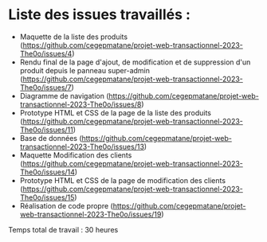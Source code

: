 # Liste des issues travaillés : 
- Maquette de la liste des produits (https://github.com/cegepmatane/projet-web-transactionnel-2023-The0o/issues/4)
- Rendu final de la page d'ajout, de modification et de suppression d'un produit depuis le panneau super-admin (https://github.com/cegepmatane/projet-web-transactionnel-2023-The0o/issues/7)
- Diagramme de navigation (https://github.com/cegepmatane/projet-web-transactionnel-2023-The0o/issues/8)
- Prototype HTML et CSS de la page de la liste des produits (https://github.com/cegepmatane/projet-web-transactionnel-2023-The0o/issues/11)
- Base de données (https://github.com/cegepmatane/projet-web-transactionnel-2023-The0o/issues/13)
- Maquette Modification des clients (https://github.com/cegepmatane/projet-web-transactionnel-2023-The0o/issues/14)
- Prototype HTML et CSS de la page de modification des clients (https://github.com/cegepmatane/projet-web-transactionnel-2023-The0o/issues/15)
- Réalisation de code propre (https://github.com/cegepmatane/projet-web-transactionnel-2023-The0o/issues/19)

Temps total de travail : 30 heures
